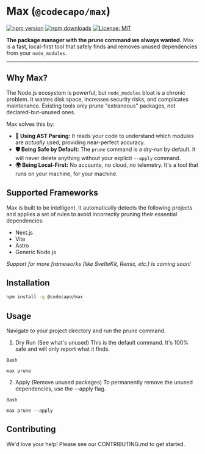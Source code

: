 # Max (`@codecapo/max`)



[![npm version](https://img.shields.io/npm/v/@codecapo/max.svg)](https://www.npmjs.com/package/@codecapo/max)
[![npm downloads](https://img.shields.io/npm/dt/@codecapo/max.svg)](https://www.npmjs.com/package/@codecapo/max)
[![License: MIT](https://img.shields.io/npm/l/@codecapo/max.svg)](https://opensource.org/licenses/MIT)

**The package manager with the prune command we always wanted.** Max is a fast, local-first tool that safely finds and removes unused dependencies from your `node_modules`.

---

## Why Max?

The Node.js ecosystem is powerful, but `node_modules` bloat is a chronic problem. It wastes disk space, increases security risks, and complicates maintenance. Existing tools only prune "extraneous" packages, not declared-but-unused ones.

Max solves this by:
* **🧠 Using AST Parsing:** It reads your code to understand which modules are *actually* used, providing near-perfect accuracy.
* **🛡️ Being Safe by Default:** The `prune` command is a dry-run by default. It will never delete anything without your explicit `--apply` command.
* **🌍 Being Local-First:** No accounts, no cloud, no telemetry. It's a tool that runs on your machine, for your machine.

## Supported Frameworks

Max is built to be intelligent. It automatically detects the following projects and applies a set of rules to avoid incorrectly pruning their essential dependencies:

* Next.js
* Vite
* Astro
* Generic Node.js

*Support for more frameworks (like SvelteKit, Remix, etc.) is coming soon!*

## Installation

```bash
npm install -g @codecapo/max
```
## Usage

Navigate to your project directory and run the prune command.

1. Dry Run (See what's unused)
This is the default command. It's 100% safe and will only report what it finds.

```
Bash

max prune

```

2. Apply (Remove unused packages)
To permanently remove the unused dependencies, use the --apply flag.

```
Bash

max prune --apply

```

## Contributing
We'd love your help! Please see our CONTRIBUTING.md to get started.